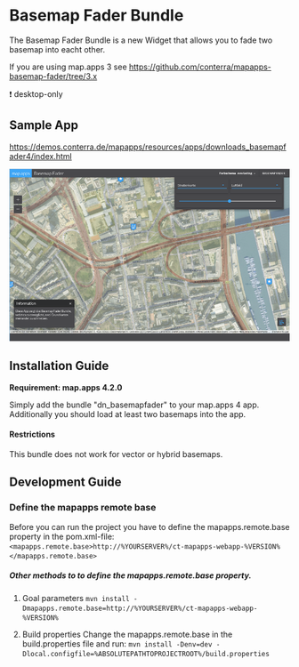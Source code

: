 # Basemap Fader Bundle
The Basemap Fader Bundle is a new Widget that allows you to fade two basemap into eacht other.

If you are using map.apps 3 see https://github.com/conterra/mapapps-basemap-fader/tree/3.x


:heavy_exclamation_mark: desktop-only

Sample App
------------------
https://demos.conterra.de/mapapps/resources/apps/downloads_basemapfader4/index.html

![Screenshot Sample App Basemap Fader](https://github.com/conterra/mapapps-basemap-fader/blob/master/basemapfader_screenshot.png)

Installation Guide
------------------
**Requirement: map.apps 4.2.0**

Simply add the bundle "dn_basemapfader" to your map.apps 4 app. Additionally you should load at least
two basemaps into the app.

#### Restrictions
This bundle does not work for vector or hybrid basemaps.

Development Guide
------------------
### Define the mapapps remote base
Before you can run the project you have to define the mapapps.remote.base property in the pom.xml-file:
`<mapapps.remote.base>http://%YOURSERVER%/ct-mapapps-webapp-%VERSION%</mapapps.remote.base>`

##### Other methods to to define the mapapps.remote.base property.
1. Goal parameters
`mvn install -Dmapapps.remote.base=http://%YOURSERVER%/ct-mapapps-webapp-%VERSION%`

2. Build properties
Change the mapapps.remote.base in the build.properties file and run:
`mvn install -Denv=dev -Dlocal.configfile=%ABSOLUTEPATHTOPROJECTROOT%/build.properties`
